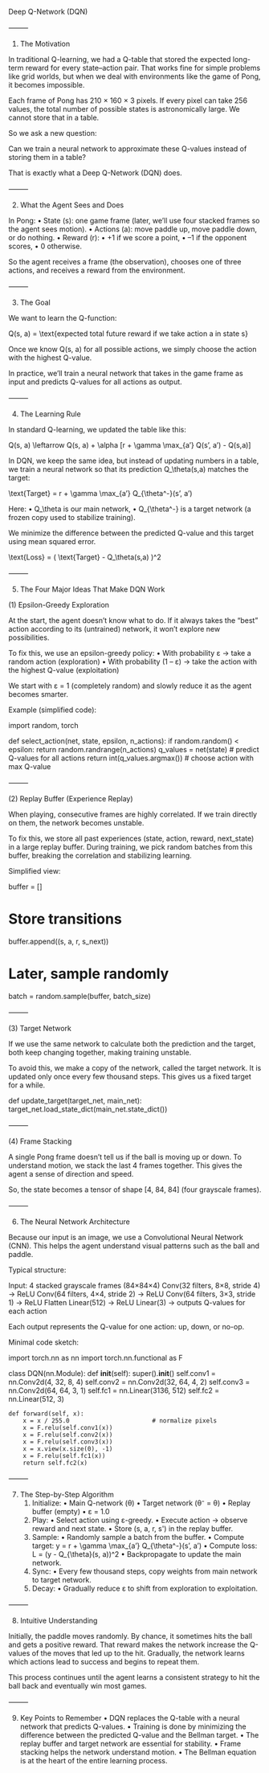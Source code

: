 Deep Q-Network (DQN)

⸻

1. The Motivation

In traditional Q-learning, we had a Q-table that stored the expected long-term reward for every state–action pair.
That works fine for simple problems like grid worlds, but when we deal with environments like the game of Pong, it becomes impossible.

Each frame of Pong has 210 × 160 × 3 pixels.
If every pixel can take 256 values, the total number of possible states is astronomically large.
We cannot store that in a table.

So we ask a new question:

Can we train a neural network to approximate these Q-values instead of storing them in a table?

That is exactly what a Deep Q-Network (DQN) does.

⸻

2. What the Agent Sees and Does

In Pong:
	•	State (s): one game frame (later, we’ll use four stacked frames so the agent sees motion).
	•	Actions (a): move paddle up, move paddle down, or do nothing.
	•	Reward (r):
	•	+1 if we score a point,
	•	–1 if the opponent scores,
	•	0 otherwise.

So the agent receives a frame (the observation), chooses one of three actions, and receives a reward from the environment.

⸻

3. The Goal

We want to learn the Q-function:

Q(s, a) = \text{expected total future reward if we take action a in state s}

Once we know Q(s, a) for all possible actions, we simply choose the action with the highest Q-value.

In practice, we’ll train a neural network that takes in the game frame as input and predicts Q-values for all actions as output.

⸻

4. The Learning Rule

In standard Q-learning, we updated the table like this:

Q(s, a) \leftarrow Q(s, a) + \alpha [r + \gamma \max_{a’} Q(s’, a’) - Q(s,a)]

In DQN, we keep the same idea, but instead of updating numbers in a table, we train a neural network so that its prediction Q_\theta(s,a) matches the target:

\text{Target} = r + \gamma \max_{a’} Q_{\theta^-}(s’, a’)

Here:
	•	Q_\theta is our main network,
	•	Q_{\theta^-} is a target network (a frozen copy used to stabilize training).

We minimize the difference between the predicted Q-value and this target using mean squared error.

\text{Loss} = ( \text{Target} - Q_\theta(s,a) )^2

⸻

5. The Four Major Ideas That Make DQN Work

(1) Epsilon-Greedy Exploration

At the start, the agent doesn’t know what to do.
If it always takes the “best” action according to its (untrained) network, it won’t explore new possibilities.

To fix this, we use an epsilon-greedy policy:
	•	With probability ε → take a random action (exploration)
	•	With probability (1 – ε) → take the action with the highest Q-value (exploitation)

We start with ε = 1 (completely random) and slowly reduce it as the agent becomes smarter.

Example (simplified code):

import random, torch

def select_action(net, state, epsilon, n_actions):
    if random.random() < epsilon:
        return random.randrange(n_actions)
    q_values = net(state)          # predict Q-values for all actions
    return int(q_values.argmax())  # choose action with max Q-value


⸻

(2) Replay Buffer (Experience Replay)

When playing, consecutive frames are highly correlated.
If we train directly on them, the network becomes unstable.

To fix this, we store all past experiences (state, action, reward, next_state) in a large replay buffer.
During training, we pick random batches from this buffer, breaking the correlation and stabilizing learning.

Simplified view:

buffer = []
# Store transitions
buffer.append((s, a, r, s_next))
# Later, sample randomly
batch = random.sample(buffer, batch_size)


⸻

(3) Target Network

If we use the same network to calculate both the prediction and the target, both keep changing together, making training unstable.

To avoid this, we make a copy of the network, called the target network.
It is updated only once every few thousand steps.
This gives us a fixed target for a while.

def update_target(target_net, main_net):
    target_net.load_state_dict(main_net.state_dict())


⸻

(4) Frame Stacking

A single Pong frame doesn’t tell us if the ball is moving up or down.
To understand motion, we stack the last 4 frames together.
This gives the agent a sense of direction and speed.

So, the state becomes a tensor of shape [4, 84, 84] (four grayscale frames).

⸻

6. The Neural Network Architecture

Because our input is an image, we use a Convolutional Neural Network (CNN).
This helps the agent understand visual patterns such as the ball and paddle.

Typical structure:

Input: 4 stacked grayscale frames (84×84×4)
Conv(32 filters, 8×8, stride 4) → ReLU
Conv(64 filters, 4×4, stride 2) → ReLU
Conv(64 filters, 3×3, stride 1) → ReLU
Flatten
Linear(512) → ReLU
Linear(3) → outputs Q-values for each action

Each output represents the Q-value for one action: up, down, or no-op.

Minimal code sketch:

import torch.nn as nn
import torch.nn.functional as F

class DQN(nn.Module):
    def __init__(self):
        super().__init__()
        self.conv1 = nn.Conv2d(4, 32, 8, 4)
        self.conv2 = nn.Conv2d(32, 64, 4, 2)
        self.conv3 = nn.Conv2d(64, 64, 3, 1)
        self.fc1 = nn.Linear(3136, 512)
        self.fc2 = nn.Linear(512, 3)

    def forward(self, x):
        x = x / 255.0                       # normalize pixels
        x = F.relu(self.conv1(x))
        x = F.relu(self.conv2(x))
        x = F.relu(self.conv3(x))
        x = x.view(x.size(0), -1)
        x = F.relu(self.fc1(x))
        return self.fc2(x)


⸻

7. The Step-by-Step Algorithm
	1.	Initialize:
	•	Main Q-network (θ)
	•	Target network (θ⁻ = θ)
	•	Replay buffer (empty)
	•	ε = 1.0
	2.	Play:
	•	Select action using ε-greedy.
	•	Execute action → observe reward and next state.
	•	Store (s, a, r, s') in the replay buffer.
	3.	Sample:
	•	Randomly sample a batch from the buffer.
	•	Compute target:
y = r + \gamma \max_{a’} Q_{\theta^-}(s’, a’)
	•	Compute loss:
L = (y - Q_{\theta}(s, a))^2
	•	Backpropagate to update the main network.
	4.	Sync:
	•	Every few thousand steps, copy weights from main network to target network.
	5.	Decay:
	•	Gradually reduce ε to shift from exploration to exploitation.

⸻

8. Intuitive Understanding

Initially, the paddle moves randomly.
By chance, it sometimes hits the ball and gets a positive reward.
That reward makes the network increase the Q-values of the moves that led up to the hit.
Gradually, the network learns which actions lead to success and begins to repeat them.

This process continues until the agent learns a consistent strategy to hit the ball back and eventually win most games.

⸻

9. Key Points to Remember
	•	DQN replaces the Q-table with a neural network that predicts Q-values.
	•	Training is done by minimizing the difference between the predicted Q-value and the Bellman target.
	•	The replay buffer and target network are essential for stability.
	•	Frame stacking helps the network understand motion.
	•	The Bellman equation is at the heart of the entire learning process.
